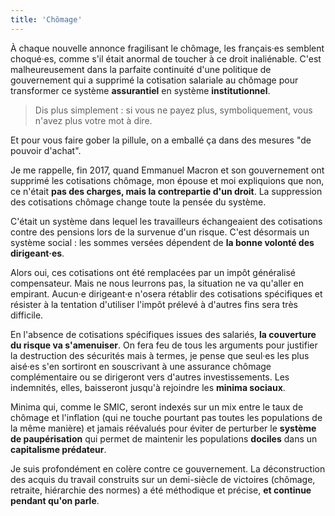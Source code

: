 ```yaml
---
title: 'Chômage'
---
```


À chaque nouvelle annonce fragilisant le chômage, les français·es semblent choqué·es, comme s'il était anormal de toucher à ce droit inaliénable. C'est malheureusement dans la parfaite continuité d'une politique de gouvernement qui a supprimé la cotisation salariale au chômage pour transformer ce système **assurantiel** en système **institutionnel**.

> Dis plus simplement : si vous ne payez plus, symboliquement, vous n'avez plus votre mot à dire.

Et pour vous faire gober la pillule, on a emballé ça dans des mesures "de pouvoir d'achat".

Je me rappelle, fin 2017, quand Emmanuel Macron et son gouvernement ont supprimé les cotisations chômage, mon épouse et moi expliquions que non, ce n'était **pas des charges, mais la contrepartie d'un droit**. La suppression des cotisations chômage change toute la pensée du système.

C'était un système dans lequel les travailleurs échangeaient des cotisations contre des pensions lors de la survenue d'un risque. C'est désormais un système social : les sommes versées dépendent de **la bonne volonté des dirigeant·es**.

Alors oui, ces cotisations ont été remplacées par un impôt généralisé compensateur. Mais ne nous leurrons pas, la situation ne va qu'aller en empirant. Aucun·e dirigeant·e n'osera rétablir des cotisations spécifiques et résister à la tentation d'utiliser l'impôt prélevé à d'autres fins sera très difficile.

En l'absence de cotisations spécifiques issues des salariés, **la couverture du risque va s'amenuiser**. On fera feu de tous les arguments pour justifier la destruction des sécurités mais à termes, je pense que seul·es les plus aisé·es s'en sortiront en souscrivant à une assurance chômage complémentaire ou se dirigeront vers d'autres investissements. Les indemnités, elles, baisseront jusqu'à rejoindre les **minima sociaux**.

Minima qui, comme le SMIC, seront indexés sur un mix entre le taux de chômage et l'inflation (qui ne touche pourtant pas toutes les populations de la même manière) et jamais réévalués pour éviter de perturber le **système de paupérisation** qui permet de maintenir les populations **dociles** dans un **capitalisme prédateur**.

Je suis profondément en colère contre ce gouvernement. La déconstruction des acquis du travail construits sur un demi-siècle de victoires (chômage, retraite, hiérarchie des normes) a été méthodique et précise, **et continue pendant qu'on parle**.
